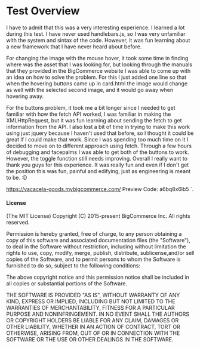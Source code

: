 # Test Overview
I have to admit that this was a very interesting experience. I learned a lot during this test. I have never used handlebars.js, so I was very unfamiliar with the system and sintax of the code. However, it was fun learning about a new framework that I have never heard about before.

For changing the image with the mouse hover, it took some time in finding where was the asset that I was looking for, but looking through the manuals that they provided in the BigCommerce website I was able to come up with an idea on how to solve the problem. For this I just added one line so that when the hovering buttons came up in card.html the image would change as well with the selected second image, and it would go away when hovering away.

For the buttons problem, it took me a bit longer since I needed to get familiar with how the fetch API worked, I was familiar in making the XMLHttpRequest, but it was fun learning about sending the fetch to get information from the API. I also lost a bit of time in trying to make this work using just jquery because I haven't used that before, so I thought it could be great if I could make that work. Since I was spending too much time on it I decided to move on to different approach using fetch. Through a few hours of debugging and facepalms I was able to get both of the buttons to work. However, the toggle function still needs improving.
Overall I really want to thank you guys for this experience. It was really fun and even if I don't get the position this was fun, painful and edifying, just as engineering is meant to be. :D

https://vacacela-goods.mybigcommerce.com/
Preview Code: a6bq8x6lb5
`.

#### License

(The MIT License)
Copyright (C) 2015-present BigCommerce Inc.
All rights reserved.

Permission is hereby granted, free of charge, to any person obtaining a copy of this software and associated documentation files (the "Software"), to deal in the Software without restriction, including without limitation the rights to use, copy, modify, merge, publish, distribute, sublicense,and/or sell copies of the Software, and to permit persons to whom the Software is furnished to do so, subject to the following conditions:

The above copyright notice and this permission notice shall be included in all copies or substantial portions of the Software.

THE SOFTWARE IS PROVIDED "AS IS", WITHOUT WARRANTY OF ANY KIND, EXPRESS OR IMPLIED, INCLUDING BUT NOT LIMITED TO THE WARRANTIES OF MERCHANTABILITY, FITNESS FOR A PARTICULAR PURPOSE AND NONINFRINGEMENT. IN NO EVENT SHALL THE AUTHORS OR COPYRIGHT HOLDERS BE LIABLE FOR ANY CLAIM, DAMAGES OR OTHER LIABILITY, WHETHER IN AN ACTION OF CONTRACT, TORT OR OTHERWISE, ARISING FROM, OUT OF OR IN CONNECTION WITH THE SOFTWARE OR THE USE OR OTHER DEALINGS IN THE SOFTWARE.
